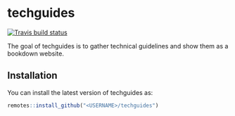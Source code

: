 
# techguides

<!-- badges: start -->
[![Travis build status](https://travis-ci.org/miraisolutions/techguides.svg?branch=master)](https://travis-ci.org/miraisolutions/techguides)
<!-- badges: end -->

The goal of techguides is to gather technical guidelines and show them as a bookdown website.

## Installation

You can install the latest version of techguides as:

``` r
remotes::install_github("<USERNAME>/techguides")
```


